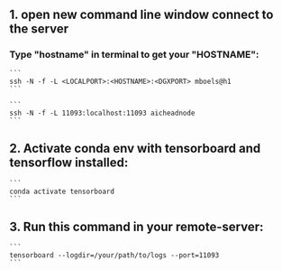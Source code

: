 

## 1. open new command line window connect to the server

### Type "hostname" in terminal to get your "HOSTNAME":
    ```
    ssh -N -f -L <LOCALPORT>:<HOSTNAME>:<DGXPORT> mboels@h1
    ```

    ```
	ssh -N -f -L 11093:localhost:11093 aicheadnode
    ```

## 2. Activate conda env with tensorboard and tensorflow installed:
    ```
    conda activate tensorboard
    ```

## 3. Run this command in your remote-server: 
    ```
    tensorboard --logdir=/your/path/to/logs --port=11093
    ```
